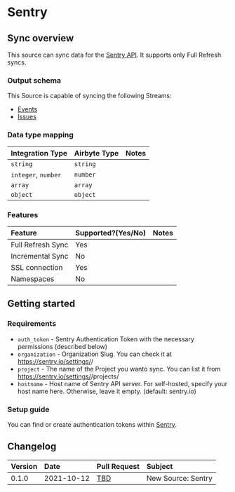 # Sentry

## Sync overview

This source can sync data for the [Sentry API](https://docs.sentry.io/api/). It supports only Full Refresh syncs.

### Output schema

This Source is capable of syncing the following Streams:

* [Events](https://docs.sentry.io/api/events/list-a-projects-events/)
* [Issues](https://docs.sentry.io/api/events/list-a-projects-issues/)

### Data type mapping

| Integration Type | Airbyte Type | Notes |
| :--- | :--- | :--- |
| `string` | `string` |  |
| `integer`, `number` | `number` |  |
| `array` | `array` |  |
| `object` | `object` |  |

### Features

| Feature | Supported?\(Yes/No\) | Notes |
| :--- | :--- | :--- |
| Full Refresh Sync | Yes |  |
| Incremental Sync | No |  |
| SSL connection | Yes |
| Namespaces | No |  |

## Getting started

### Requirements

* `auth_token` - Sentry Authentication Token with the necessary permissions \(described below\)
* `organization` - Organization Slug. You can check it at https://sentry.io/settings/<your-organization>/
* `project` - The name of the Project you wanto sync. You can list it from https://sentry.io/settings/<your-organization>/projects/
* `hostname` - Host name of Sentry API server. For self-hosted, specify your host name here. Otherwise, leave it empty. \(default: sentry.io\)

### Setup guide

You can find or create authentication tokens within [Sentry](https://sentry.io/settings/account/api/auth-tokens/).

## Changelog

| Version | Date | Pull Request | Subject |
| :--- | :--- | :--- | :--- |
| 0.1.0 | 2021-10-12 | [TBD](https://github.com/airbytehq/airbyte/pull/TBD) | New Source: Sentry |


